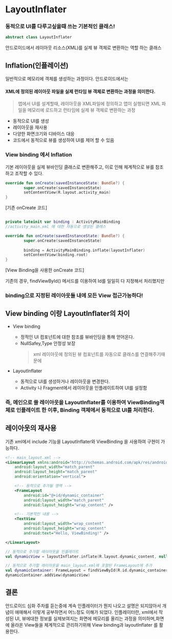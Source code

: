 # LayoutInflater
### 동적으로 UI를 다루고싶을때 쓰는 기본적인 클래스!
```kotlin
abstract class LayoutInflater
```

안드로이드에서 레이아웃 리소스(XML)를 실제 뷰 객체로 변환하는 역할 하는 클래스

## Inflation(인플레이션)
일반적으로 메모리에 객체를 생성하는 과정이다. 안드로이드에서는
#### XML에 정의된 레이아웃 파일을 실제 런타임 뷰 객체로 변환하는 과정을 의미한다.
> 앱에서 UI를 설계할때, 레이아웃을 XML파일에 정의하고 앱이 실행되면 XML 파일을 메모리에 로드하고 런타임에 실제 뷰 객체로 변환하는 과정

- 동적으로 UI를 생성
- 레이아웃을 재사용
- 다양한 화면크기와 디바이스 대응
- 코드에서 동적으로 뷰를 생성하여 UI를 제어 할 수 있음

### View binding 에서 Inflation 
기본 레이아웃을 실제 뷰바인딩 클래스로 변환해주고, 이로 인해 체계적으로 뷰를 참조하고 조작할 수 있다.

```kotlin
override fun onCreate(savedInstanceState: Bundle?) {
        super.onCreate(savedInstanceState)
        setContentView(R.layout.activity_main)
}
```
[기존 onCreate 코드]
```kotlin

private lateinit var binding : ActivityMainBinding
//activity_main.xml 에 대한 자동으로 생성된 클래스

override fun onCreate(savedInstanceState: Bundle?) {
        super.onCreate(savedInstanceState)
        
        binding = ActivityMainBinding.inflate(layoutInflater)
        setContentView(binding.root)
}
```
[View Binding을 사용한 onCreate 코드]

기존의 경우, findViewById() 메서드를 이용하여 Id를 일일히 다 지정해서 처리했지만
### binding으로 지정된 레이아웃들 내에 모든 View 접근가능하다!

## View binding 이랑 LayoutInflater의 차이

- View binding  
  - 정적인 UI 컴포넌트에 대한 참조를 뷰바인딩을 통해 얻어온다.
  - NullSafey,Type 안정성 보장
    > xml 레이아웃에 정의된 뷰 컴포넌트를 자동으로 클래스를 연결해주기때문에

- LayoutInflater 
  - 동적으로 UI를 생성하거나 레이아웃을 변경한다.
  - Activity 나 Fragment에서 레이아웃을 인플레이트하여 UI를 설정함

### 즉, 메인으로 쓸 레이아웃을 LayoutInflater를 이용하여 ViewBinding객체로 인플레이트 한 이후, Binding 객체에서 동적으로 UI를 처리한다.

## 레이아웃의 재사용
기존 xml에서 include 기능을 LayoutInflater와 ViewBinding 을 사용하여 구현이 가능하다.
```xml
<!-- main_layout.xml -->
<LinearLayout xmlns:android="http://schemas.android.com/apk/res/android"
    android:layout_width="match_parent"
    android:layout_height="match_parent"
    android:orientation="vertical">

    <!-- 동적으로 추가될 영역 -->
    <FrameLayout
        android:id="@+id/dynamic_container"
        android:layout_width="match_parent"
        android:layout_height="wrap_content" />

    <!-- 기본적인 내용 -->
    <TextView
        android:layout_width="wrap_content"
        android:layout_height="wrap_content"
        android:text="Hello, ViewBinding!" />

</LinearLayout>

```

```kotlin
// 동적으로 추가할 레이아웃을 인플레이트
val dynamicView = layoutInflater.inflate(R.layout.dynamic_content, null)

// 동적으로 추가할 레이아웃을 main_layout.xml에 포함된 FrameLayout에 추가
val dynamicContainer: FrameLayout = findViewById(R.id.dynamic_container)
dynamicContainer.addView(dynamicView)

```

## 결론
안드로이드 심화 주차를 듣는중에 계속 인플레이터가 뭔지 나오고 설명은 되지않아서 개념이 애매해서 이렇게 공부하면서 어느정도 이해가 되었다. 인플레이터란, xml에서 작성된 UI, 뷰에대한 정보를 실제보여지는 화면에 메모리를 올리는 과정을 의미하며,화면에 올라온 View들을 체계적으로 관리하기위해 View binding과 layoutInflater 를 활용한다. 